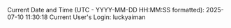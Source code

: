 Current Date and Time (UTC - YYYY-MM-DD HH:MM:SS formatted): 2025-07-10 11:30:18
Current User's Login: luckyaiman
